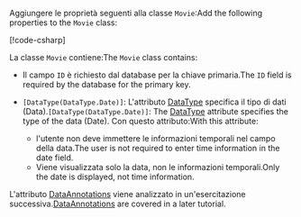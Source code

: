 <!-- THIS INCLUDE USED BY MVC AND RP -->
<span data-ttu-id="9dafe-101">Aggiungere le proprietà seguenti alla classe `Movie`:</span><span class="sxs-lookup"><span data-stu-id="9dafe-101">Add the following properties to the `Movie` class:</span></span>

[!code-csharp[](~/tutorials/razor-pages/razor-pages-start/sample/RazorPagesMovie22/Models/Movie.cs?name=snippet1)]

<span data-ttu-id="9dafe-102">La classe `Movie` contiene:</span><span class="sxs-lookup"><span data-stu-id="9dafe-102">The `Movie` class contains:</span></span>

* <span data-ttu-id="9dafe-103">Il campo `ID` è richiesto dal database per la chiave primaria.</span><span class="sxs-lookup"><span data-stu-id="9dafe-103">The `ID` field is required by the database for the primary key.</span></span>
* <span data-ttu-id="9dafe-104">`[DataType(DataType.Date)]`:  L'attributo [DataType](/dotnet/api/microsoft.aspnetcore.mvc.dataannotations.internal.datatypeattributeadapter) specifica il tipo di dati (Data).</span><span class="sxs-lookup"><span data-stu-id="9dafe-104">`[DataType(DataType.Date)]`:  The [DataType](/dotnet/api/microsoft.aspnetcore.mvc.dataannotations.internal.datatypeattributeadapter) attribute specifies the type of the data (Date).</span></span> <span data-ttu-id="9dafe-105">Con questo attributo:</span><span class="sxs-lookup"><span data-stu-id="9dafe-105">With this attribute:</span></span>

  * <span data-ttu-id="9dafe-106">l'utente non deve immettere le informazioni temporali nel campo della data.</span><span class="sxs-lookup"><span data-stu-id="9dafe-106">The user is not required to enter time information in the date field.</span></span>
  * <span data-ttu-id="9dafe-107">Viene visualizzata solo la data, non le informazioni temporali.</span><span class="sxs-lookup"><span data-stu-id="9dafe-107">Only the date is displayed, not time information.</span></span>

<span data-ttu-id="9dafe-108">L'attributo [DataAnnotations](/dotnet/api/system.componentmodel.dataannotations) viene analizzato in un'esercitazione successiva.</span><span class="sxs-lookup"><span data-stu-id="9dafe-108">[DataAnnotations](/dotnet/api/system.componentmodel.dataannotations) are covered in a later tutorial.</span></span>